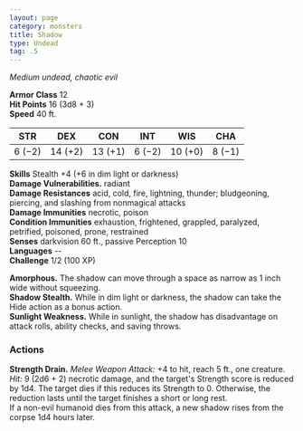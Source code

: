 ```yaml
---
layout: page
category: monsters
title: Shadow
type: Undead
tag: .5
---
```

_Medium undead, chaotic evil_

**Armor Class** 12    
**Hit Points** 16 (3d8 + 3)    
**Speed** 40 ft. 

| STR     | DEX     | CON     | INT     | WIS     | CHA     |
|---------|---------|---------|---------|---------|---------|
| 6 (−2)  | 14 (+2) | 13 (+1) | 6 (−2)  | 10 (+0) | 8 (−1)  |

**Skills** Stealth +4 (+6 in dim light or darkness)    
**Damage Vulnerabilities.** radiant    
**Damage Resistances** acid, cold, fire, lightning, thunder; bludgeoning, piercing, and slashing from nonmagical attacks    
**Damage Immunities** necrotic, poison    
**Condition Immunities** exhaustion, frightened, grappled, paralyzed, petrified, poisoned, prone, restrained    
**Senses** darkvision 60 ft., passive Perception 10    
**Languages** --    
**Challenge** 1/2 (100 XP) 

**Amorphous.** The shadow can move through a space as narrow as 1 inch wide without squeezing.    
**Shadow Stealth.** While in dim light or darkness, the shadow can take the Hide action as a bonus action.    
**Sunlight Weakness.** While in sunlight, the shadow has disadvantage on attack rolls, ability checks, and saving throws. 

### Actions 
**Strength Drain.** _Melee Weapon Attack:_ +4 to hit, reach 5 ft., one creature. _Hit:_ 9 (2d6 + 2) necrotic damage, and the target's Strength score is reduced by 1d4. The target dies if this reduces its Strength to 0. Otherwise, the reduction lasts until the target finishes a short or long rest.    
If a non-evil humanoid dies from this attack, a new shadow rises from the corpse 1d4 hours later.
